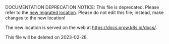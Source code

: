 DOCUMENTATION DEPRECATION NOTICE: This file is deprecated. Please refer to the
[new migrated
location](https://docs.prow.k8s.io/docs/config/).
Please do not edit this file; instead, make changes to the new location!

The new location is served on the web at
https://docs.prow.k8s.io/docs/.

This file will be deleted on 2023-02-28.


